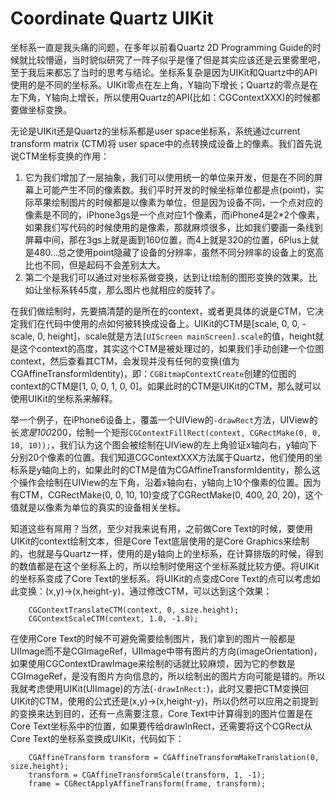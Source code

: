 # Coordinate Quartz UIKit

坐标系一直是我头痛的问题，在多年以前看Quartz 2D Programming Guide的时候就比较懵逼，当时貌似研究了一阵子似乎是懂了但是其实应该还是云里雾里吧，至于我后来都忘了当时的思考与结论。坐标系复杂是因为UIKit和Quartz中的API使用的是不同的坐标系。UIKit零点在左上角，Y轴向下增长；Quartz的零点是在左下角，Y轴向上增长，所以使用Quartz的API(比如：CGContextXXX)的时候都要做坐标变换。

无论是UIKit还是Quartz的坐标系都是user space坐标系，系统通过current transform matrix (CTM)将 user space中的点转换成设备上的像素。我们首先说说CTM坐标变换的作用：
1. 它为我们增加了一层抽象，我们可以使用统一的单位来开发，但是在不同的屏幕上可能产生不同的像素数。我们平时开发的时候坐标单位都是点(point)，实际苹果绘制图片的时候都是以像素为单位，但是因为设备不同，一个点对应的像素是不同的，iPhone3gs是一个点对应1个像素，而iPhone4是2*2个像素，如果我们写代码的时候使用的是像素，那就麻烦很多，比如我们要画一条线到屏幕中间，那在3gs上就是画到160位置，而4上就是320的位置，6Plus上就是480...总之使用point隐藏了设备的分辨率，虽然不同分辨率的设备上的宽高比也不同，但是起码不会差别太大。
2. 第二个是我们可以通过对坐标系做变换，达到让t绘制的图形变换的效果。比如让坐标系转45度，那么图片也就相应的旋转了。

在我们做绘制时，先要搞清楚的是所在的context，或者更具体的说是CTM，它决定我们在代码中使用的点如何被转换成设备上。UIKit的CTM是[scale, 0, 0, -scale, 0, height]，scale就是方法`[UIScreen mainScreen].scale`的值，height就是这个context的高度，其实这个CTM是被处理过的，如果我们手动创建一个位图context，然后查看其CTM，会发现并没有任何的变换(值为CGAffineTransformIdentity)，即：`CGBitmapContextCreate`创建的位图的context的CTM是[1, 0, 0, 1, 0, 0]。如果此时的CTM是UIKit的CTM，那么就可以使用UIKit的坐标系来解释。

举一个例子，在iPhone6设备上，覆盖一个UIView的`-drawRect`方法，UIView的长*宽是100*200，绘制一个矩形`CGContextFillRect(context, CGRectMake(0, 0, 10, 10));`，我们认为这个图会被绘制在UIView的左上角验证x轴向右，y轴向下分别20个像素的位置。我们知道CGContextXXX方法属于Quartz，他们使用的坐标系是y轴向上的，如果此时的CTM是值为CGAffineTransformIdentity，那么这个操作会绘制在UIView的左下角，沿着x轴向右，y轴向上10个像素的位置。因为有CTM，CGRectMake(0, 0, 10, 10)变成了CGRectMake(0, 400, 20, 20)，这个值就是以像素为单位的真实的设备相关坐标。

知道这些有屌用？当然，至少对我来说有用，之前做Core Text的时候，要使用UIKit的context绘制文本，但是Core Text底层使用的是Core Graphics来绘制的，也就是与Quartz一样，使用的是y轴向上的坐标系，在计算排版的时候，得到的数值都是在这个坐标系上的，所以绘制时使用这个坐标系就比较方便。将UIKit的坐标系变成了Core Text的坐标系。将UIKit的点变成Core Text的点可以考虑如此变换：(x,y)->(x,height-y)，通过修改CTM，可以达到这个效果：

```
    CGContextTranslateCTM(context, 0, size.height);
    CGContextScaleCTM(context, 1.0, -1.0);
```

在使用Core Text的时候不可避免需要绘制图片，我们拿到的图片一般都是UIImage而不是CGImageRef，UIImage中带有图片的方向(imageOrientation)，如果使用CGContextDrawImage来绘制的话就比较麻烦，因为它的参数是CGImageRef，是没有图片方向信息的，所以绘制出的图片方向可能是错的。所以我就考虑使用UIKit(UIImage)的方法(`-drawInRect:`)，此时又要把CTM变换回UIKit的CTM，使用的公式还是(x,y)->(x,height-y)，所以仍然可以应用之前提到的变换来达到目的，还有一点需要注意，Core Text中计算得到的图片位置是在Core Text坐标系中的位置，如果要传给drawInRect，还需要将这个CGRect从Core Text的坐标系变换成UIKit，代码如下：

```
    CGAffineTransform transform = CGAffineTransformMakeTranslation(0, size.height);
    transform = CGAffineTransformScale(transform, 1, -1);
    frame = CGRectApplyAffineTransform(frame, transform);
```
